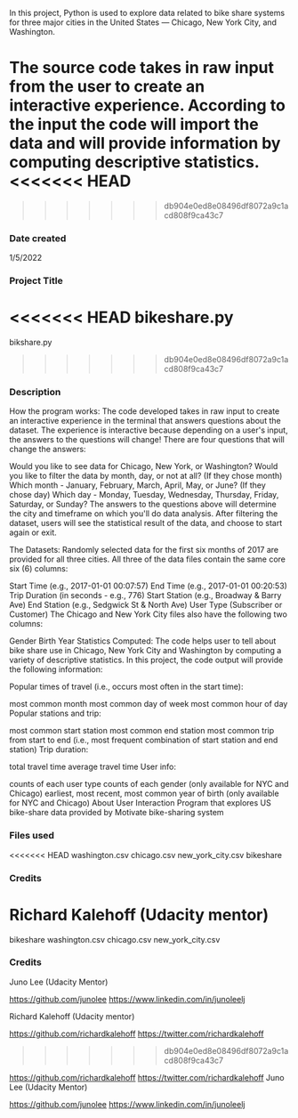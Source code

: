 In this project, Python is used to explore data related to bike share systems for three major cities in the United States — Chicago, New York City, and Washington.

The source code takes in raw input from the user to create an interactive experience.
According to the input the code will import the data and will provide information by computing descriptive statistics.
<<<<<<< HEAD
=======

>>>>>>> db904e0ed8e08496df8072a9c1acd808f9ca43c7

### Date created
1/5/2022

### Project Title
<<<<<<< HEAD
bikeshare.py
=======
bikshare.py
>>>>>>> db904e0ed8e08496df8072a9c1acd808f9ca43c7

### Description
How the program works:
The code developed takes in raw input to create an interactive experience in the terminal that answers questions about the dataset. The experience is interactive because depending on a user's input, the answers to the questions will change! There are four questions that will change the answers:

Would you like to see data for Chicago, New York, or Washington?
Would you like to filter the data by month, day, or not at all?
(If they chose month) Which month - January, February, March, April, May, or June?
(If they chose day) Which day - Monday, Tuesday, Wednesday, Thursday, Friday, Saturday, or Sunday?
The answers to the questions above will determine the city and timeframe on which you'll do data analysis. After filtering the dataset, users will see the statistical result of the data, and choose to start again or exit.

The Datasets:
Randomly selected data for the first six months of 2017 are provided for all three cities. All three of the data files contain the same core six (6) columns:

Start Time (e.g., 2017-01-01 00:07:57)
End Time (e.g., 2017-01-01 00:20:53)
Trip Duration (in seconds - e.g., 776)
Start Station (e.g., Broadway & Barry Ave)
End Station (e.g., Sedgwick St & North Ave)
User Type (Subscriber or Customer)
The Chicago and New York City files also have the following two columns:

Gender
Birth Year
Statistics Computed:
The code helps user to tell about bike share use in Chicago, New York City and Washington by computing a variety of descriptive statistics. In this project, the code output will provide the following information:

Popular times of travel (i.e., occurs most often in the start time):

most common month
most common day of week
most common hour of day
Popular stations and trip:

most common start station
most common end station
most common trip from start to end (i.e., most frequent combination of start station and end station)
Trip duration:

total travel time
average travel time
User info:

counts of each user type
counts of each gender (only available for NYC and Chicago)
earliest, most recent, most common year of birth (only available for NYC and Chicago)
About
User Interaction Program that explores US bike-share data provided by Motivate bike-sharing system



### Files used
<<<<<<< HEAD
washington.csv
chicago.csv
new_york_city.csv
bikeshare

### Credits
Richard Kalehoff (Udacity mentor)
=======
bikeshare
washington.csv
chicago.csv
new_york_city.csv

### Credits
Juno Lee (Udacity Mentor)

https://github.com/junolee
https://www.linkedin.com/in/junoleelj

Richard Kalehoff (Udacity mentor)

https://github.com/richardkalehoff
https://twitter.com/richardkalehoff


>>>>>>> db904e0ed8e08496df8072a9c1acd808f9ca43c7

https://github.com/richardkalehoff
https://twitter.com/richardkalehoff
Juno Lee (Udacity Mentor)

https://github.com/junolee
https://www.linkedin.com/in/junoleelj
